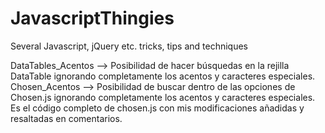 # JavascriptThingies
Several Javascript, jQuery etc. tricks, tips and techniques

DataTables_Acentos --> Posibilidad de hacer búsquedas en la rejilla DataTable ignorando completamente los acentos y caracteres especiales.
Chosen_Acentos --> Posibilidad de buscar dentro de las opciones de Chosen.js ignorando completamente los acentos y caracteres especiales. Es el código completo de chosen.js con mis modificaciones añadidas y resaltadas en comentarios.
